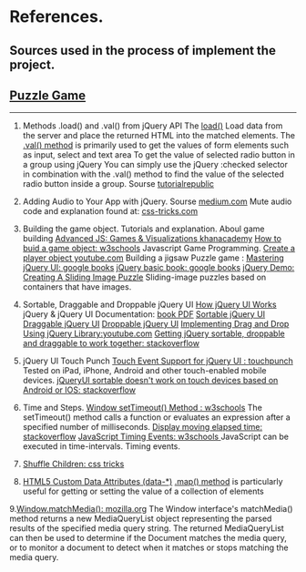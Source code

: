 # References.

## Sources used in the process of implement the project.

## [Puzzle Game](https://annadk.github.io/PuzzleGame/)

***************************
1. Methods .load() and .val() from jQuery API
   The [load()](https://api.jquery.com/load/) Load data from the server and place the returned HTML into the matched elements.
   The [.val() method](https://api.jquery.com/val/#val) is primarily used to get the values of form elements such as input, select and text area
   To get the value of selected radio button in a group using jQuery
   You can simply use the jQuery :checked selector in combination with the .val() method to find the value of the selected radio button inside a group.
   Sourse [tutorialrepublic](https://www.tutorialrepublic.com/faq/how-to-get-the-value-of-selected-radio-button-using-jquery.php)

2. Adding Audio to Your App with jQuery. Sourse [medium.com](https://medium.com/@ericschwartz7/adding-audio-to-your-app-with-jquery-fa96b99dfa97)
   Mute audio code and explanation found at: [css-tricks.com](https://css-tricks.com/forums/topic/mute-unmute-sounds-on-website/)

3. Building the game object.
   Tutorials and explanation.
   Aboul game building [Advanced JS: Games & Visualizations khanacademy](https://www.khanacademy.org/computing/computer-programming/programming-games-visualizations)
   [How to buid a game object: w3schools](https://www.w3schools.com/graphics/game_canvas.asp)
   Javascript Game Programming. [Create a player object youtube.com](https://www.youtube.com/watch?v=O6mWO4VTE2M)
   Building a jigsaw Puzzle game :
   [Mastering jQuery UI: google books](https://books.google.nl/books?id=nFjTBgAAQBAJ&pg=PA24&dq=jQuery+puzzle&hl=en&sa=X&ved=0ahUKEwiR6c_4y4jpAhVNLewKHY9mA_kQ6AEIKDAA#v=onepage&q=jQuery%20puzzle&f=false)
   [jQuery basic book: google books](https://books.google.nl/books?id=DYV7AgAAQBAJ&pg=PA47&lpg=PA47&dq=$(+%22%3Cli+class%3D%5C%22new%5C%22%3Enew+list+item%3C/li%3E%22+);&source=bl&ots=PgMR_wxbC0&sig=ACfU3U0plp9UUHnypWnKRzjl4isDb5Extg&hl=en&sa=X&ved=2ahUKEwi30a713PboAhVRzqQKHYMqDWYQ6AEwAHoECAwQKQ#v=onepage&q&f=false)
   [jQuery Demo: Creating A Sliding Image Puzzle](https://www.bennadel.com/blog/1009-jquery-demo-creating-a-sliding-image-puzzle-plug-in.htm)
   Sliding-image puzzles based on containers that have images.

4. Sortable, Draggable and Droppable jQuery UI
   [How jQuery UI Works](https://learn.jquery.com/jquery-ui/how-jquery-ui-works/)
   jQuery & jQuery UI Documentation: [book PDF](https://documentation.help/jQuery-UI/documentation.pdf)
   [Sortable jQuery UI](https://jqueryui.com/sortable/)
   [Draggable jQuery UI](https://jqueryui.com/draggable/)
   [Droppable jQuery UI](https://jqueryui.com/droppable/)
   [Implementing Drag and Drop Using jQuery Library:youtube.com](https://www.youtube.com/watch?v=peWrZD0meTs)
   [Getting jQuery sortable, droppable and draggable to work together: stackoverflow ](https://stackoverflow.com/questions/5794574/getting-jquery-sortable-droppable-and-draggable-to-work-together)

5. jQuery UI Touch Punch
   [Touch Event Support for jQuery UI : touchpunch](http://touchpunch.furf.com/)
   Tested on iPad, iPhone, Android and other touch-enabled mobile devices.
   [jQueryUI sortable doesn't work on touch devices based on Android or IOS: stackoverflow](https://stackoverflow.com/questions/6745098/jquery-ui-sortable-doesnt-work-on-touch-devices-based-on-android-or-ios)

6. Time and Steps.
   [Window setTimeout() Method : w3schools](https://www.w3schools.com/jsref/met_win_settimeout.asp) 
   The setTimeout() method calls a function or evaluates an expression after a specified number of milliseconds.
   [Display moving elapsed time: stackoverflow](https://stackoverflow.com/questions/3528425/how-to-display-moving-elapsed-time-in-jquery)
   [JavaScript Timing Events: w3schools ](https://www.w3schools.com/js/js_timing.asp)
   JavaScript can be executed in time-intervals. Timing events.

7. [Shuffle Children: css tricks](https://css-tricks.com/snippets/jquery/shuffle-children/)


8. [HTML5 Custom Data Attributes (data-*)](http://html5doctor.com/html5-custom-data-attributes/)
   [.map() method](https://api.jquery.com/map/)
   is particularly useful for getting or setting the value of a collection of elements

9.[Window.matchMedia(): mozilla.org](https://developer.mozilla.org/en-US/docs/Web/API/Window/matchMedia)
  The Window interface's matchMedia() method returns a new MediaQueryList object representing the parsed results of the specified media query string. The returned MediaQueryList can then be used to determine if the Document matches the media query,
  or to monitor a document to detect when it matches or stops matching the media query.   